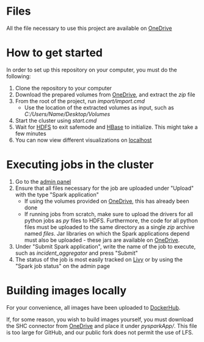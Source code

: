 # Files

All the file necessary to use this project are available on [OneDrive](https://syddanskuni-my.sharepoint.com/:f:/g/personal/kdavi16_student_sdu_dk/Ev372veNCAhNiWASCXJZ8BUBAb4xyHgWPrM-2ROMWIif3Q?e=enLgO9)

# How to get started

In order to set up this repository on your computer, you must do the following:
1. Clone the repository to your computer
2. Download the prepared volumes from [OneDrive](https://syddanskuni-my.sharepoint.com/:f:/g/personal/kdavi16_student_sdu_dk/Ev372veNCAhNiWASCXJZ8BUBAb4xyHgWPrM-2ROMWIif3Q?e=enLgO9), and extract the _zip_ file
3. From the root of the project, run _import/import.cmd_
    * Use the location of the extracted volumes as input, such as _C:/Users/Name/Desktop/Volumes_
4. Start the cluster using _start.cmd_
5. Wait for [HDFS](http://localhost:9870/) to exit safemode and [HBase](http://localhost:16010/master-status) to initialize. This might take a few minutes
6. You can now view different visualizations on [localhost](http://localhost:3000)

# Executing jobs in the cluster

1. Go to the [admin panel](http://localhost:3000/admin)
2. Ensure that all files necessary for the job are uploaded under "Upload" with the type "Spark application"
    * If using the volumes provided on [OneDrive](https://syddanskuni-my.sharepoint.com/:f:/g/personal/kdavi16_student_sdu_dk/Ev372veNCAhNiWASCXJZ8BUBAb4xyHgWPrM-2ROMWIif3Q?e=enLgO9), this has already been done
    * If running jobs from scratch, make sure to upload the drivers for all python jobs as _py_ files to HDFS. Furthermore, the code for all python files must be uploaded to the same directory as a single _zip_ archive named _files_. Jar libraries on which the Spark applications depend must also be uploaded - these jars are available on [OneDrive](https://syddanskuni-my.sharepoint.com/:f:/g/personal/kdavi16_student_sdu_dk/Ev372veNCAhNiWASCXJZ8BUBAb4xyHgWPrM-2ROMWIif3Q?e=enLgO9).
3. Under "Submit Spark application", write the name of the job to execute, such as _incident_aggregator_ and press "Submit"
4. The status of the job is most easily tracked on [Livy](http://localhost:8998/ui) or by using the "Spark job status" on the admin page

# Building images locally

For your convenience, all images have been uploaded to [DockerHub](https://hub.docker.com/u/xitric).

If, for some reason, you wish to build images yourself, you must download the SHC connector from [OneDrive](https://syddanskuni-my.sharepoint.com/:f:/g/personal/kdavi16_student_sdu_dk/Ev372veNCAhNiWASCXJZ8BUBAb4xyHgWPrM-2ROMWIif3Q?e=enLgO9) and place it under _pysparkApp/_. This file is too large for GitHub, and our public fork does not permit the use of LFS.
